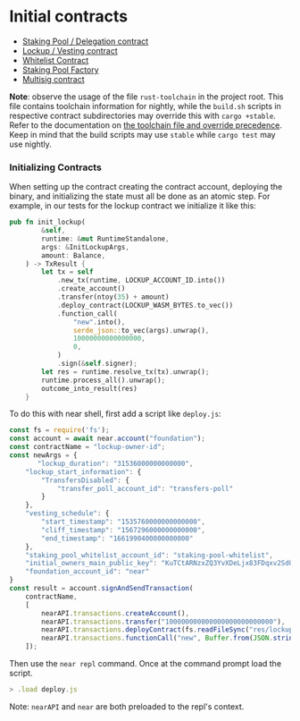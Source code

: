 # Initial contracts

- [Staking Pool / Delegation contract](./staking-pool/)
- [Lockup / Vesting contract](./lockup/)
- [Whitelist Contract](./whitelist/)
- [Staking Pool Factory](./staking-pool-factory/)
- [Multisig contract](./multisig/)

**Note**: observe the usage of the file `rust-toolchain` in the project root. This file contains toolchain information for nightly, while the `build.sh` scripts in respective contract subdirectories may override this with `cargo +stable`. Refer to the documentation on [the toolchain file and override precedence](https://github.com/rust-lang/rustup#the-toolchain-file). Keep in mind that the build scripts may use `stable` while `cargo test` may use nightly.


### Initializing Contracts

When setting up the contract creating the contract account, deploying the binary, and initializing the state must all be done as an atomic step.  For example, in our tests for the lockup contract we initialize it like this:

```rust
pub fn init_lockup(
        &self,
        runtime: &mut RuntimeStandalone,
        args: &InitLockupArgs,
        amount: Balance,
    ) -> TxResult {
        let tx = self
            .new_tx(runtime, LOCKUP_ACCOUNT_ID.into())
            .create_account()
            .transfer(ntoy(35) + amount)
            .deploy_contract(LOCKUP_WASM_BYTES.to_vec())
            .function_call(
                "new".into(),
                serde_json::to_vec(args).unwrap(),
                10000000000000000,
                0,
            )
            .sign(&self.signer);
        let res = runtime.resolve_tx(tx).unwrap();
        runtime.process_all().unwrap();
        outcome_into_result(res)
    }
```


To do this with near shell, first add a script like `deploy.js`:

```js
const fs = require('fs');
const account = await near.account("foundation");
const contractName = "lockup-owner-id";
const newArgs = {
       "lockup_duration": "31536000000000000",
    "lockup_start_information": {
        "TransfersDisabled": {
            "transfer_poll_account_id": "transfers-poll"
        }
    },
    "vesting_schedule": {
        "start_timestamp": "1535760000000000000",
        "cliff_timestamp": "1567296000000000000",
        "end_timestamp": "1661990400000000000"
    },
    "staking_pool_whitelist_account_id": "staking-pool-whitelist",
    "initial_owners_main_public_key": "KuTCtARNzxZQ3YvXDeLjx83FDqxv2SdQTSbiq876zR7",
    "foundation_account_id": "near"
}
const result = account.signAndSendTransaction(
    contractName,
    [
        nearAPI.transactions.createAccount(),
        nearAPI.transactions.transfer("100000000000000000000000000"), 
        nearAPI.transactions.deployContract(fs.readFileSync("res/lockup_contract.wasm")),
        nearAPI.transactions.functionCall("new", Buffer.from(JSON.stringify(newArgs)), 100000000000000, "0"),
    ]);
```

Then use the `near repl` command. Once at the command prompt load the script.

```js
> .load deploy.js
```

Note: `nearAPI` and `near` are both preloaded to the repl's context.

